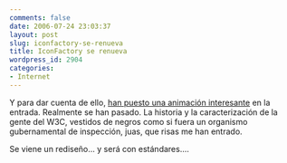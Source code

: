 ```yaml
---
comments: false
date: 2006-07-24 23:03:37
layout: post
slug: iconfactory-se-renueva
title: IconFactory se renueva
wordpress_id: 2904
categories:
- Internet
---
```


Y para dar cuenta de ello, [han puesto una animación interesante](http://www.iconfactory.com/) en la entrada. Realmente se han pasado. La historia y la caracterización de la gente del W3C, vestidos de negros como si fuera un organismo gubernamental de inspección, juas, que risas me han entrado.





Se viene un rediseño... y será con estándares....
